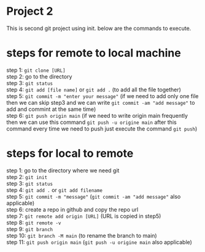 # Project 2

This is second git project using init.
below are the commands to execute.

# steps for remote to local machine

step 1: `git clone [URL]` <br />
step 2: go to the directory <br />
step 3: `git status`<br />
step 4: `git add [file name]` or `git add .` (to add all the file together) <br />
step 5: `git commit -m "enter your message"` (if we need to add only one file then we can skip step3 and we can write `git commit -am "add message"` to add and commint at the same time) <br />
step 6: `git push origin main` (if we need to write origin main frequently then we can use this command `git push -u origine main` after this command every time we need to push just execute the command `git push`) <br />

# steps for local to remote

step 1: go to the directory where we need git <br />
step 2: `git init` <br />
step 3: `git status`<br />
step 4: `git add .` or `git add filename`<br />
step 5: `git commit -m "message"` (`git commit -am "add message"` also applicable)<br />
step 6: create a repo in github and copy the repo url <br />
step 7: `git remote add origin [URL]` (URL is copied in step5)<br />
step 8: `git remote -v` <br />
step 9: `git branch` <br />
step 10: `git branch -M main` (to rename the branch to main)<br />
step 11: `git push origin main` (`git push -u origine main` also applicable)<br />
